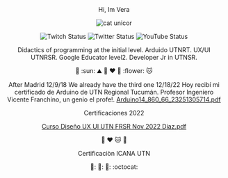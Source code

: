 

<div id="header" align="center">
 <imag src="https://user-images.githubusercontent.com/103527322/235413186-1f19eb1d-6a4d-4ae1-9da3-031c7cccd67d.gif>
<hi aling="center"> Hi, Im Vera</hi>


<div id="badges" aling="center">
    <a href ="htpps://twitter.com/DazVera" target="_blanck">
        <ing src="https://img.shields.io/twitter/follow/DazVera?color=pink&logo=twitter&logoColor=green&style=for-the-badge>
        alt="Twitter Badge"/>
    </a>
<iv>
<div id="badges" aling="center">
    <a href ="htpps://youtube.com/veronicadiaz3237" target="_blanck">
        <ing src="https://img.shields.io/youtube/channel/views/veronicadiaz3237?color=green&logo=youtube&logoColor=red&style=for-the-badge>
        alt="Youtube Badge"/>
    </a>
<iv>
 
![cat unicor](https://user-images.githubusercontent.com/103527322/235817227-1de10f37-1c18-46a8-8420-051fbb386477.gif)


![Twitch Status](https://img.shields.io/twitch/status/veeraa?color=purple&logo=twitch&logoColor=pink&style=flat-square)
![Twitter Status](https://img.shields.io/twitter/url?color=b&label=veraDaz&logo=twitter&logoColor=blue&style=flat-square&url=https%3A%2F%2Ftwitter.com%2FDazVera)
![YouTube Status](https://img.shields.io/youtube/channel/subscribers/UCLm532z6KX4CyAFtGxwKqeQ?color=pink&logo=youtube&logoColor=red&style=flat-square)




Didactics of programming at the initial level. Arduido UTNRT. UX/UI UTNRSR. Google Educator level2. Developer Jr in UTNSR.

:unicorn: :sun: :mountain: :butterfly:
:heart: :rainbow: :flower: :cat:

After Madrid 12/9/18 
We already have the third one 12/18/22 
Hoy recibí mi certificado de Arduino de UTN Regional Tucumán. Profesor Ingeniero Vicente Franchino, un genio el profe!.
[Arduino14_860_66_23251305714.pdf](https://github.com/Vera2376/Vera23/files/9688184/Arduino14_860_66_23251305714.pdf)


Certificaciones 2022

[Curso Diseño UX UI UTN FRSR Nov 2022 Diaz.pdf](https://github.com/Vera2376/Vera23/files/10610245/Curso.Diseno.UX.UI.UTN.FRSR.Nov.2022.Diaz.pdf)

:rainbow: :heart: :cat: :unicorn:

Certificaciòn ICANA UTN


🌼: 🦄: 🤟: :octocat:







    




